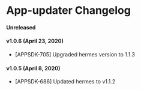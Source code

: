 # App-updater Changelog

#### Unreleased

#### v1.0.6 (April 23, 2020)
* [APPSDK-705] Upgraded hermes version to 1.1.3

#### v1.0.5 (April 8, 2020)
* [APPSDK-686] Updated hermes to v1.1.2
